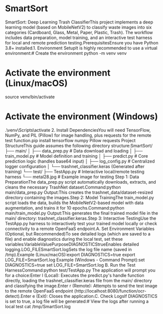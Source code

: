 # SmartSort
SmartSort: Deep Learning Trash ClassifierThis project implements a deep learning model (based on MobileNetV2) to classify waste images into six categories (Cardboard, Glass, Metal, Paper, Plastic, Trash). The workflow includes data preparation, model training, and an interactive test harness for local and remote prediction testing.PrerequisitesEnsure you have Python 3.8+ installed.1. Environment SetupIt is highly recommended to use a virtual environment:# Create the environment
python -m venv venv

# Activate the environment (Linux/macOS)
source venv/bin/activate

# Activate the environment (Windows)
.\venv\Scripts\activate
2. Install DependenciesYou will need TensorFlow, NumPy, and PIL (Pillow) for image handling, plus requests for the remote test function.pip install tensorflow numpy Pillow requests
Project StructureThis guide assumes the following directory structure:SmartSort/
├── main/
│   ├── data_prep.py        # Data download and loading
│   ├── train_model.py      # Model definition and training
│   ├── predict.py          # Core prediction logic (handles base64 input)
│   ├── log_config.py       # Centralized logger configuration
│   └── trashnet_classifier.keras (Generated after training)
└── test/
    ├── TestApp.py          # Interactive local/remote testing harness
    └── metal28.jpg         # Example image for testing
Step 1: Data PreparationThe data_prep.py script automatically downloads, extracts, and cleans the necessary TrashNet dataset.Command:python main/data_prep.py
Output:This creates the trashnet_data/dataset-resized directory containing the images.Step 2: Model TrainingThe train_model.py script loads the data, builds the MobileNetV2-based model with data augmentation, and trains it for 10 epochs.Command:python main/train_model.py
Output:This generates the final trained model file in the main/ directory: trashnet_classifier.keras.Step 3: Interactive TestingUse the TestApp.py harness to interactively test your trained model locally or check connectivity to a remote OpenFaaS endpoint.A. Set Environment Variables (Optional, but Recommended)To see detailed logs (which are saved to a file) and enable diagnostics during the local test, set these variables:VariableValuePurposeDIAGNOSTICStrueEnables detailed logging.LOG_FILESmartSort.logSets the log file name (saved in /tmp).Example (Linux/macOS):export DIAGNOSTICS=true
export LOG_FILE=SmartSort.log
Example (Windows - Command Prompt):set DIAGNOSTICS=true
set LOG_FILE=SmartSort.log
B. Run the Test HarnessCommand:python test/TestApp.py
The application will prompt you for a choice:Enter l (Local): Executes the predict.py's handle function directly, loading the trashnet_classifier.keras file from the main/ directory and classifying the image.Enter r (Remote): Attempts to send the test image to the remote OpenFaaS endpoint (http://localhost:8080/function/ocr-detect).Enter e (Exit): Closes the application.C. Check LogsIf DIAGNOSTICS is set to true, a log file will be generated:# View the logs after running a local test
cat /tmp/SmartSort.log

